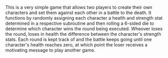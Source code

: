 This is a very simple game that allows two players to create their own characters and set them against each other in a battle to the death. It functions by randomly assigning each character a health and strength stat determined in a respective subroutine and then rolling a 6-sided die to determine which character wins the round being executed. Wheover loses the round, loses in health the difference between the character's strength stats. Each round is kept track of and the battle keeps going until one character's health reaches zero, at which point the loser receives a motivating message to play another game.